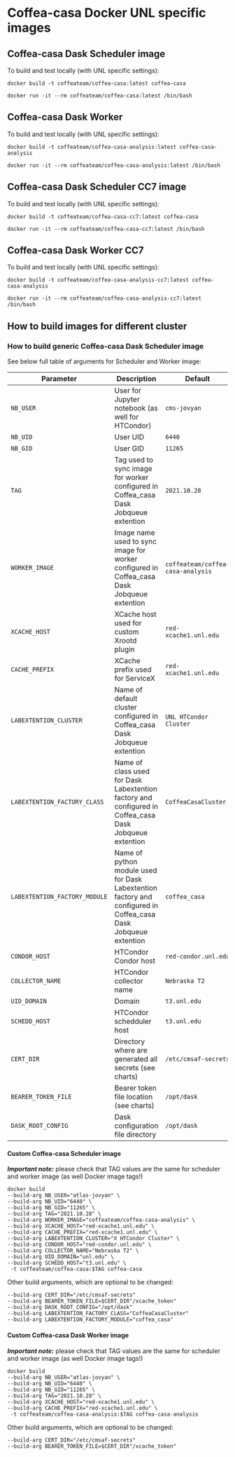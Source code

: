 
# Coffea-casa Docker UNL specific images

## Coffea-casa Dask Scheduler image

To build and test locally (with UNL specific settings):

```
docker build -t coffeateam/coffea-casa:latest coffea-casa
```

```
docker run -it --rm coffeateam/coffea-casa:latest /bin/bash
```

## Coffea-casa Dask Worker

To build and test locally (with UNL specific settings):

```
docker build -t coffeateam/coffea-casa-analysis:latest coffea-casa-analysis
```

```
docker run -it --rm coffeateam/coffea-casa-analysis:latest /bin/bash
```

## Coffea-casa Dask Scheduler CC7 image

To build and test locally (with UNL specific settings):

```
docker build -t coffeateam/coffea-casa-cc7:latest coffea-casa
```

```
docker run -it --rm coffeateam/coffea-casa-cc7:latest /bin/bash
```

## Coffea-casa Dask Worker CC7

To build and test locally (with UNL specific settings):

```
docker build -t coffeateam/coffea-casa-analysis-cc7:latest coffea-casa-analysis
```

```
docker run -it --rm coffeateam/coffea-casa-analysis-cc7:latest /bin/bash
```

## How to build images for different cluster


### How to build generic Coffea-casa Dask Scheduler image


See below full table of arguments for Scheduler and Worker image:


| Parameter                | Description             | Default        |
| ------------------------ | ----------------------- | -------------- |
| `NB_USER` | User for Jupyter notebook (as well for HTCondor) | `cms-jovyan` |
|`NB_UID`| User UID | `6440` |
|`NB_GID`| User GID | `11265` |
|`TAG`| Tag used to sync image for worker configured in Coffea_casa Dask Jobqueue extention | `2021.10.28` |
|`WORKER_IMAGE`| Image name used to sync image for worker configured in Coffea_casa Dask Jobqueue extention | `coffeateam/coffea-casa-analysis` |
|`XCACHE_HOST`| XCache host used for custom Xrootd plugin | `red-xcache1.unl.edu` |
|`CACHE_PREFIX`| XCache prefix used for ServiceX | `red-xcache1.unl.edu` |
|`LABEXTENTION_CLUSTER`| Name of default cluster configured in Coffea_casa Dask Jobqueue extention | `UNL HTCondor Cluster` |
|`LABEXTENTION_FACTORY_CLASS`| Name of class used for Dask Labextention factory and configured in Coffea_casa Dask Jobqueue extention | `CoffeaCasaCluster` |
|`LABEXTENTION_FACTORY_MODULE`| Name of python module used for Dask Labextention factory and configured in Coffea_casa Dask Jobqueue extention | `coffea_casa` |
|`CONDOR_HOST`| HTCondor Condor host | `red-condor.unl.edu` |
|`COLLECTOR_NAME`| HTCondor collector name | `Nebraska T2` |
|`UID_DOMAIN`| Domain | `t3.unl.edu` |
|`SCHEDD_HOST`| HTCondor schedduler host | `t3.unl.edu` |
|`CERT_DIR`| Directory where are generated all secrets (see charts) | `/etc/cmsaf-secrets` |
|`BEARER_TOKEN_FILE`| Bearer token file location (see charts) | `/opt/dask` |
|`DASK_ROOT_CONFIG`| Dask configuration file directory | `/opt/dask` |


#### Custom Coffea-casa Scheduler image

***Important note:*** please check that TAG values are the same for scheduler and worker image (as well Docker image tags!)

```
docker build 
--build-arg NB_USER="atlas-jovyan" \
--build-arg NB_UID="6440" \
--build-arg NB_GID="11265" \
--build-arg TAG="2021.10.28" \
--build-arg WORKER_IMAGE="coffeateam/coffea-casa-analysis" \
--build-arg XCACHE_HOST="red-xcache1.unl.edu" \
--build-arg CACHE_PREFIX="red-xcache1.unl.edu" \
--build-arg LABEXTENTION_CLUSTER="X HTCondor Cluster" \
--build-arg CONDOR_HOST="red-condor.unl.edu" \
--build-arg COLLECTOR_NAME="Nebraska T2" \
--build-arg UID_DOMAIN="unl.edu" \
--build-arg SCHEDD_HOST="t3.unl.edu" \
 -t coffeateam/coffea-casa:$TAG coffea-casa
```

Other build arguments, which are optional to be changed:
```
--build-arg CERT_DIR="/etc/cmsaf-secrets"
--build-arg BEARER_TOKEN_FILE=$CERT_DIR"/xcache_token"
--build-arg DASK_ROOT_CONFIG="/opt/dask"
--build-arg LABEXTENTION_FACTORY_CLASS="CoffeaCasaCluster"
--build-arg LABEXTENTION_FACTORY_MODULE="coffea_casa"
```

####  Custom Coffea-casa Dask Worker image

***Important note:*** please check that TAG values are the same for scheduler and worker image (as well Docker image tags!)
```
docker build 
--build-arg NB_USER="atlas-jovyan" \
--build-arg NB_UID="6440" \
--build-arg NB_GID="11265" \
--build-arg TAG="2021.10.28" \
--build-arg XCACHE_HOST="red-xcache1.unl.edu" \
--build-arg CACHE_PREFIX="red-xcache1.unl.edu" \
 -t coffeateam/coffea-casa-analysis:$TAG coffea-casa-analysis
```

Other build arguments, which are optional to be changed:
```
--build-arg CERT_DIR="/etc/cmsaf-secrets"
--build-arg BEARER_TOKEN_FILE=$CERT_DIR"/xcache_token"
```

